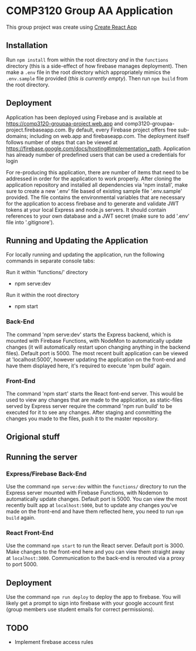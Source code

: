 # COMP3120 Group AA Application

This group project was create using [Create React App](https://github.com/facebook/create-react-app)

## Installation

Run `npm install` from within the root directory _and_ in the `functions` directory (this is a side-effect of how firebase manages deployment). Then make a `.env` file in the root directory which appropriately mimics the `.env.sample` file provided (_this is currently empty_). Then run `npm build` from the root directory.

## Deployment

Application has been deployed using Firebase and is available at https://comp3120-groupaa-project.web.app and comp3120-groupaa-project.firebaseapp.com. By default, every Firebase project offers free sub-domains; including on web.app and firebaseapp.com. The deployment itself follows number of steps that can be viewed at https://firebase.google.com/docs/hosting#implementation_path. Application has already number of predefined users that can be used a credentials for login

For re-producing this application, there are number of items that need to be addressed in order for the application to work properly. After cloning the application repository and installed all dependencies via 'npm install', make sure to create a new '.env' file based of existing sample file '.env.sample' provided. The file contains the environmental variables that are necessary for the application to access firebase and to generate and validate JWT tokens at your local Express and node.js servers. It should contain references to your own database and a JWT secret (make sure to add '.env' file into '.gitignore').

## Running and Updating the Application

For locally running and updating the application, run the following commands in separate console tabs:

Run it within 'functions/' directory

- npm serve:dev

Run it within the root directory

- npm start

### Back-End

The command 'npm serve:dev' starts the Express backend, which is mounted with Firebase Functions, with NodeMon to automatically update changes (it will automatically restart upon changing anything in the backend files). Default port is 5000. The most recent built application can be viewed at 'localhost:5000', however updating the application on the front-end and have them displayed here, it's required to execute 'npm build' again.

### Front-End

The command 'npm start' starts the React font-end server. This would be used to view any changes that are made to the application, as static-files served by Express server require the command 'npm run build' to be executed for it to see any changes. After staging and committing the changes you made to the files, push it to the master repository.

## Origional stuff

## Running the server

### Express/Firebase Back-End

Use the command `npm serve:dev` within the `functions/` directory to run the Express server mounted with Firebase Functions, with Nodemon to automatically update changes. Default port is 5000. You can view the most recently built app at `localhost:5000`, but to update any changes you've made on the front-end and have them reflected here, you need to run `npm build` again.

### React Front-End

Use the command `npm start` to run the React server. Default port is 3000. Make changes to the front-end here and you can view them straight away at `localhost:3000`. Communication to the back-end is rerouted via a proxy to port 5000.

## Deployment

Use the command `npm run deploy` to deploy the app to firebase. You will likely get a prompt to sign into firebase with your google account first (group members use student emails for correct permissions).

## TODO

- Implement firebase access rules
